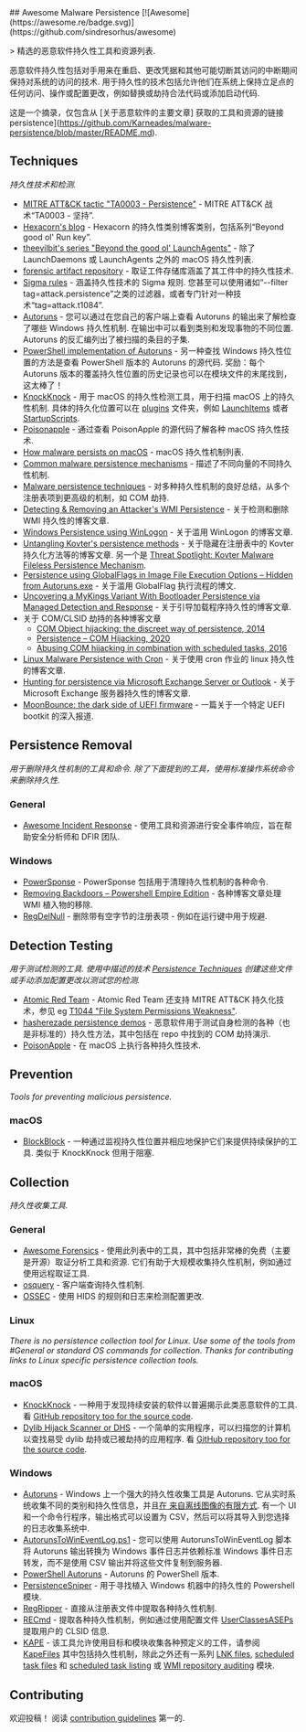 <div class="github-widget" data-repo="Karneades/awesome-malware-persistence"></div>
<script async src="https://pagead2.googlesyndication.com/pagead/js/adsbygoogle.js"></script><ins class="adsbygoogle" style="display:block" data-ad-client="ca-pub-6890694312814945" data-ad-slot="5473692530" data-ad-format="auto"  data-full-width-responsive="true"></ins><script>(adsbygoogle = window.adsbygoogle || []).push({});</script>
## Awesome Malware Persistence [![Awesome](https://awesome.re/badge.svg)](https://github.com/sindresorhus/awesome)

&gt; 精选的恶意软件持久性工具和资源列表.

恶意软件持久性包括对手用来在重启、更改凭据和其他可能切断其访问的中断期间保持对系统的访问的技术. 用于持久性的技术包括允许他们在系统上保持立足点的任何访问、操作或配置更改，例如替换或劫持合法代码或添加启动代码.

这是一个摘录，仅包含从 [关于恶意软件的主要文章] 获取的工具和资源的链接
persistence](https://github.com/Karneades/malware-persistence/blob/master/README.md).



## Techniques

_持久性技术和检测._

- [MITRE ATT&CK tactic "TA0003 - Persistence"](https://attack.mitre.org/tactics/TA0003/) - MITRE ATT&amp;CK 战术“TA0003 - 坚持”.
- [Hexacorn's blog](http://www.hexacorn.com/blog/category/autostart-persistence/) - Hexacorn 的持久性类别博客类别，包括系列“Beyond good ol&#39; Run key”.
- [theevilbit's series "Beyond the good ol' LaunchAgents"](https://theevilbit.github.io/tags/beyond/) - 除了 LaunchDaemons 或 LaunchAgents 之外的 macOS 持久性列表.
- [forensic artifact repository](https://github.com/ForensicArtifacts/artifacts) - 取证工件存储库涵盖了其工件中的持久性技术.
- [Sigma rules](https://github.com/Neo23x0/sigma/tree/master/rules)  - 涵盖持久性技术的 Sigma 规则. 您甚至可以使用诸如“--filter tag=attack.persistence”之类的过滤器，或者专门针对一种技术“tag=attack.t1084”.
- [Autoruns](https://docs.microsoft.com/en-us/sysinternals/downloads/autoruns)  - 您可以通过在您自己的客户端上查看 Autoruns 的输出来了解检查了哪些 Windows 持久性机制. 在输出中可以看到类别和发现事物的不同位置.  Autoruns 的反汇编列出了被扫描的条目的子集.
- [PowerShell implementation of Autoruns](https://github.com/p0w3rsh3ll/AutoRuns/blob/master/AutoRuns.psm1)  - 另一种查找 Windows 持久性位置的方法是查看 PowerShell 版本的 Autoruns 的源代码. 奖励：每个 Autoruns 版本的覆盖持久性位置的历史记录也可以在模块文件的末尾找到，这太棒了！
- [KnockKnock](https://github.com/objective-see/KnockKnock/blob/main/Plugins)  - 用于 macOS 的持久性检测工具，用于扫描 macOS 上的持久性机制. 具体的持久化位置可以在 [plugins](https://github.com/objective-see/KnockKnock/tree/main/Plugins) 文件夹，例如 [LaunchItems](https://github.com/objective-see/KnockKnock/blob/main/Plugins/LaunchItems.m#L21) 或者 [StartupScripts](https://github.com/objective-see/KnockKnock/blob/main/Plugins/StartupScripts.m#L22).
- [Poisonapple](https://github.com/CyborgSecurity/PoisonApple/blob/master/poisonapple/techniques.py) - 通过查看 PoisonApple 的源代码了解各种 macOS 持久性技术.
- [How malware persists on macOS](https://www.sentinelone.com/blog/how-malware-persists-on-macos/) - macOS 持久性机制列表.
- [Common malware persistence mechanisms](https://resources.infosecinstitute.com/common-malware-persistence-mechanisms/) - 描述了不同向量的不同持久性机制.
- [Malware persistence techniques](https://www.andreafortuna.org/2017/07/06/malware-persistence-techniques/) - 对多种持久性机制的良好总结，从多个注册表项到更高级的机制，如 COM 劫持.
- [Detecting & Removing an Attacker's WMI Persistence](https://medium.com/threatpunter/detecting-removing-wmi-persistence-60ccbb7dff96) - 关于检测和删除 WMI 持久性的博客文章.
- [Windows Persistence using WinLogon](https://www.hackingarticles.in/windows-persistence-using-winlogon/) - 关于滥用 WinLogon 的博客文章.
- [Untangling Kovter's persistence methods](https://blog.malwarebytes.com/threat-analysis/2016/07/untangling-kovter/)  - 关于隐藏在注册表中的 Kovter 持久化方法等的博客文章. 另一个是 [Threat Spotlight: Kovter Malware Fileless Persistence Mechanism](https://threatvector.cylance.com/en_us/home/threat-spotlight-kovter-malware-fileless-persistence-mechanism.html).
- [Persistence using GlobalFlags in Image File Execution Options – Hidden from Autoruns.exe](https://oddvar.moe/2018/04/10/persistence-using-globalflags-in-image-file-execution-options-hidden-from-autoruns-exe/) - 关于滥用 GlobalFlag 执行流程的博文.
- [Uncovering a MyKings Variant With Bootloader Persistence via Managed Detection and Response](https://blog.trendmicro.com/trendlabs-security-intelligence/uncovering-a-mykings-variant-with-bootloader-persistence-via-managed-detection-and-response/) - 关于引导加载程序持久性的博客文章.
- 关于 COM/CLSID 劫持的各种博客文章
  - [COM Object hijacking: the discreet way of persistence, 2014](https://www.gdatasoftware.com/blog/2014/10/23941-com-object-hijacking-the-discreet-way-of-persistence)
  - [Persistence – COM Hijacking, 2020](https://pentestlab.blog/2020/05/20/persistence-com-hijacking/)
  - [Abusing COM hijacking in combination with scheduled tasks, 2016](https://enigma0x3.net/2016/05/25/userland-persistence-with-scheduled-tasks-and-com-handler-hijacking/)
- [Linux Malware Persistence with Cron](https://www.sandflysecurity.com/blog/linux-malware-persistence-with-cron/) - 关于使用 cron 作业的 linux 持久性的博客文章.
- [Hunting for persistence via Microsoft Exchange Server or Outlook](https://speakerdeck.com/heirhabarov/hunting-for-persistence-via-microsoft-exchange-server-or-outlook) - 关于 Microsoft Exchange 服务器持久性的博客文章.
- [MoonBounce: the dark side of UEFI firmware](https://securelist.com/moonbounce-the-dark-side-of-uefi-firmware/105468) - 一篇关于一个特定 UEFI bootkit 的深入报道.

## Persistence Removal

 _用于删除持久性机制的工具和命令. 除了下面提到的工具，使用标准操作系统命令来删除持久性._

### General
- [Awesome Incident Response](https://github.com/meirwah/awesome-incident-response) - 使用工具和资源进行安全事件响应，旨在帮助安全分析师和 DFIR 团队.

### Windows
- [PowerSponse](https://github.com/swisscom/PowerSponse) - PowerSponse 包括用于清理持久性机制的各种命令.
- [Removing Backdoors – Powershell Empire Edition](https://www.n00py.io/2017/01/removing-backdoors-powershell-empire-edition/) - 各种博客文章处理 WMI 植入物的移除.
- [RegDelNull](https://docs.microsoft.com/en-us/sysinternals/downloads/regdelnull) - 删除带有空字节的注册表项 - 例如在运行键中用于规避.

## Detection Testing

 _用于测试检测的工具. 使用中描述的技术 [Persistence Techniques](#persistence-techniques) 创建这些文件或手动添加配置更改以测试您的检测._

- [Atomic Red Team](https://github.com/redcanaryco/atomic-red-team) - Atomic Red Team 还支持 MITRE ATT&amp;CK 持久化技术，参见 eg [T1044 "File System Permissions Weakness"](https://github.com/redcanaryco/atomic-red-team/blob/master/atomics/T1044/T1044.yaml).
- [hasherezade persistence demos](https://github.com/hasherezade/persistence_demos) - 恶意软件用于测试自身检测的各种（也是非标准的）持久性方法，其中包括在 repo 中找到的 COM 劫持演示.
- [PoisonApple](https://github.com/CyborgSecurity/PoisonApple) - 在 macOS 上执行各种持久性技术.

## Prevention

_Tools for preventing malicious persistence._

### macOS

- [BlockBlock](https://github.com/objective-see/BlockBlock)  - 一种通过监视持久性位置并相应地保护它们来提供持续保护的工具. 类似于 KnockKnock 但用于阻塞.

## Collection

_持久性收集工具._

### General

- [Awesome Forensics](https://github.com/Cugu/awesome-forensics)  - 使用此列表中的工具，其中包括非常棒的免费（主要是开源）取证分析工具和资源. 它们有助于大规模收集持久性机制，例如通过使用远程取证工具.
- [osquery](https://osquery.readthedocs.io) - 客户端查询持久性机制.
- [OSSEC](https://github.com/ossec/ossec-hids) - 使用 HIDS 的规则和日志来检测配置更改.

### Linux

_There is no persistence collection tool for Linux. Use some of the tools from #General or standard OS commands for collection. Thanks for contributing links to Linux specific persistence collection tools._

### macOS

- [KnockKnock](https://www.objective-see.com/products/knockknock.html)  - 一种用于发现持续安装的软件以普遍揭示此类恶意软件的工具. 看 [GitHub repository too for the source code](https://github.com/objective-see/KnockKnock).
- [Dylib Hijack Scanner or DHS](https://www.objective-see.com/products/dhs.html)  - 一个简单的实用程序，可以扫描您的计算机以查找易受 dylib 劫持或已被劫持的应用程序. 看 [GitHub repository too for the source code](https://github.com/objective-see/DylibHijackScanner).

### Windows

- [Autoruns](http://technet.microsoft.com/en-us/sysinternals/bb963902)  - Windows 上一个强大的持久性收集工具是 Autoruns. 它从实时系统收集不同的类别和持久性信息，并且[在
  来自离线图像的有限方式](https://www.sans.org/blog/offline-autoruns-revisited-auditing-malware-persistence/). 有一个 UI 和一个命令行程序，输出格式可以设置为 CSV，然后可以将其导入到您选择的日志收集系统中.
- [AutorunsToWinEventLog.ps1](https://github.com/palantir/windows-event-forwarding/blob/master/AutorunsToWinEventLog/AutorunsToWinEventLog.ps1) - 您可以使用 AutorunsToWinEventLog 脚本将 Autoruns 输出转换为 Windows 事件日志并依赖标准 Windows 事件日志转发，而不是使用 CSV 输出并将这些文件复制到服务器.
- [PowerShell Autoruns](https://github.com/p0w3rsh3ll/AutoRuns) - Autoruns 的 PowerShell 版本.
- [PersistenceSniper](https://github.com/last-byte/PersistenceSniper) - 用于寻找植入 Windows 机器中的持久性的 Powershell 模块.
- [RegRipper](https://github.com/keydet89/RegRipper2.8) - 直接从注册表文件中提取各种持久性机制.
- [RECmd](https://github.com/EricZimmerman/RECmd) - 提取各种持久性机制，例如通过使用配置文件 [UserClassesASEPs](https://github.com/EricZimmerman/RECmd/blob/master/BatchExamples/UserClassesASEPs.reb) 提取用户的 CLSID 信息.
- [KAPE](https://www.kroll.com/en/insights/publications/cyber/kroll-artifact-parser-extractor-kape) - 该工具允许使用目标和模块收集各种预定义的工件，请参阅 [KapeFiles](https://github.com/EricZimmerman/KapeFiles) 其中包括持久性机制，除此之外还有一系列 [LNK files](https://github.com/EricZimmerman/KapeFiles/blob/master/Targets/Windows/LNKFilesAndJumpLists.tkape), [scheduled task files](https://github.com/EricZimmerman/KapeFiles/blob/master/Targets/Windows/ScheduledTasks.tkape) 和 [scheduled task listing](https://github.com/EricZimmerman/KapeFiles/blob/master/Modules/LiveResponse/schtasks.mkape) 或 [WMI repository auditing](https://github.com/EricZimmerman/KapeFiles/blob/master/Modules/LiveResponse/WMI-Repository-Auditing.mkape) 模块.

## Contributing

欢迎投稿！ 阅读 [contribution guidelines](https://github.com/Karneades/awesome-malware-persistence/blob/master/CONTRIBUTING.md) 第一的.
